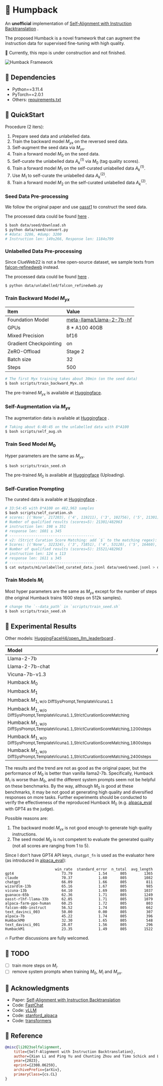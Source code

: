 # 🐋 Humpback

An **unofficial** implementation of [Self-Alignment with Instruction Backtranslation](https://arxiv.org/pdf/2308.06259.pdf) .

The proposed Humback is a novel framework that can augment the instruction data for supervised fine-tuning with high quality.

🚧 Currently, this repo is under construction and not finished.

![Humback Framework](./figs/humback.png)

## 🌴 Dependencies

- Python==3.11.4
- PyTorch==2.0.1
- Others: [requirements.txt](./requirements.txt)

## 🚀 QuickStart

Procedure (2 iters):
1. Prepare seed data and unlabelled data.
2. Train the backward model $M_{yx}$ on the reversed seed data.
3. Self-augment the seed data via $M_{yx}$.
4. Train a forward model $M_{0}$ on the seed data.
5. Self-curate the unlabelled data $A_{k}^{(1)}$ via $M_{0}$ (tag quality scores).
6. Train a forward model $M_{1}$ on the self-curated unlabelled data $A_{k}^{(1)}$.
7. Use $M_{1}$ to self-curate the unlabelled data $A_{k}^{(2)}$.
8. Train a forward model $M_{2}$ on the self-curated unlabelled data $A_{k}^{(2)}$.

### Seed Data Pre-processing

We follow the original paper and use [oasst1](https://huggingface.co/datasets/OpenAssistant/oasst1) to construct the seed data.

The processed data could be found [here](https://github.com/Spico197/Humback/releases/tag/data) .

```bash
$ bash data/seed/download.sh
$ python data/seed/convert.py
# #data: 3286, #dump: 3200
# Instruction len: 149±266, Response len: 1184±799
```

### Unlabelled Data Pre-processing

Since ClueWeb22 is not a free open-source dataset, we sample texts from [falcon-refinedweb](https://huggingface.co/datasets/tiiuae/falcon-refinedweb) instead.

The processed data could be found [here](https://github.com/Spico197/Humback/releases/tag/data) .

```bash
$ python data/unlabelled/falcon_refinedweb.py
```

### Train Backward Model $M_{yx}$

| Item                   | Value                                                                       |
| :--------------------- | :-------------------------------------------------------------------------- |
| Foundation Model       | [meta-llama/Llama-2-7b-hf](https://huggingface.co/meta-llama/Llama-2-7b-hf) |
| GPUs                   | 8 * A100 40GB                                                               |
| Mixed Precision        | bf16                                                                        |
| Gradient Checkpointing | on                                                                          |
| ZeRO-Offload           | Stage 2                                                                     |
| Batch size             | 32                                                                          |
| Steps                  | 500                                                                         |

```bash
# The first Myx training takes about 30min (on the seed data)
$ bash scripts/train_backward_Myx.sh
```

The pre-trained $M_{yx}$ is available at [Huggingface](https://huggingface.co/Spico/Humback-Myx).

### Self-Augmentation via $M_{yx}$

The augmentation data is available at [Huggingface](https://huggingface.co/datasets/Spico/Humback/blob/main/unlabelled_gen_instruction.jsonl) .

```bash
# Taking about 6:40:45 on the unlabelled data with 8*A100
$ bash scripts/self_aug.sh
```

### Train Seed Model $M_{0}$

Hyper parameters are the same as $M_{yx}$.

```bash
$ bash scripts/train_seed.sh
```

The pre-trained $M_{0}$ is available at [Huggingface](https://huggingface.co/Spico/Humback-M0) (Uploading).

### Self-Curation Prompting

The curated data is available at [Huggingface](https://huggingface.co/datasets/Spico/Humback/blob/main/m1_v2.jsonl) .

```bash
# 33:54:45 with 8*A100 on 482,963 samples
$ bash scripts/self_curation.sh
# scores: [('None', 217203), ('4', 119211), ('3', 102756), ('5', 21301), ('1', 13083), ('2', 9288), ('8', 19), ('0', 15), ('9', 14), ('7', 11), ('6', 9), ('10', 4), ('91', 3), ('83', 2), ('20', 2), ('14', 2), ('75', 2), ('92', 2), ('72', 1), ('93', 1), ('28', 1), ('19', 1), ('728', 1), ('17', 1), ('16', 1), ('100', 1), ('237', 1), ('13', 1), ('73', 1), ('38', 1), ('87', 1), ('94', 1), ('98', 1), ('64', 1), ('52', 1), ('27', 1), ('24', 1), ('762', 1), ('266', 1), ('225', 1), ('80', 1), ('267', 1), ('99', 1), ('90', 1), ('63', 1), ('97', 1), ('78', 1), ('40', 1), ('1986', 1), ('47', 1), ('66', 1), ('45', 1), ('10502', 1), ('21', 1)]
# Number of qualified results (scores=5): 21301/482963
# instruction len: 198 ± 351
# response len: 1601 ± 345
# ---------------------------------------
# v2: (Strict Curation Score Matching: add `$` to the matching regex):
# Scores: [('None', 322324), ('3', 71851), ('4', 53120), ('5', 16460), ('1', 11921), ('2', 7260), ('0', 10), ('7', 4), ('6', 3), ('19', 1), ('8', 1), ('16', 1), ('13', 1), ('10', 1), ('23', 1), ('9', 1), ('90', 1), ('92', 1), ('45', 1)]
# Number of qualified results (scores=5): 15521/482963
# instruction len: 124 ± 113
# response len: 1611 ± 345
# ---------------------------------------
$ cat outputs/m1/unlabelled_curated_data.jsonl data/seed/seed.jsonl > data/curated/m1.jsonl
```

### Train Models $M_{i}$

Most hyper parameters are the same as $M_{yx}$ except for the number of steps (the original Humback trains 1600 steps on 512k samples).

```bash
# change the `--data_path` in `scripts/train_seed.sh`
$ bash scripts/train_seed.sh
```

## 📑 Experimental Results

Other models: [HuggingFaceH4/open_llm_leaderboard](https://huggingface.co/spaces/HuggingFaceH4/open_llm_leaderboard) .

| Model                                                                                            | Average |   ARC | HellaSwag |  MMLU | TruthfulQA |
| :----------------------------------------------------------------------------------------------- | ------: | ----: | --------: | ----: | ---------: |
| Llama-2-7b                                                                                       |   54.32 | 53.07 |     78.59 | 46.87 |      38.76 |
| Llama-2-7b-chat                                                                                  |   56.34 | 52.90 |     78.55 | 48.32 |      45.57 |
| Vicuna-7b-v1.3                                                                                   |   55.62 | 50.43 |     76.92 | 48.14 |      47.01 |
| Humback $M_{0}$                                                                                  |   58.13 | 56.31 |     81.20 | 47.45 |      47.59 |
| Humback $M_{1}$                                                                                  |   54.65 | 52.99 |     78.57 | 45.48 |      41.54 |
| Humback $M_{1,\text{w/o DiffSysPrompt,TemplateVicuna1.1}}$                                       |   55.85 | 52.82 |     78.53 | 45.86 |      46.21 |
| Humback $M_{1,\text{w/o DiffSysPrompt,TemplateVicuna1.1,StrictCurationScoreMatching}}$           |   54.26 | 53.50 |     78.52 | 45.19 |      39.83 |
| Humback $M_{1,\text{w/o DiffSysPrompt,TemplateVicuna1.1,StrictCurationScoreMatching,1200steps}}$ |   56.67 | 56.23 |     81.10 | 46.46 |      42.89 |
| Humback $M_{1,\text{w/o DiffSysPrompt,TemplateVicuna1.1,StrictCurationScoreMatching,1800steps}}$ |   57.58 | 57.68 |     81.78 | 46.13 |      44.74 |
| Humback $M_{1,\text{w/o DiffSysPrompt,TemplateVicuna1.1,StrictCurationScoreMatching,2400steps}}$ |   56.96 | 55.89 |     80.83 | 45.84 |      45.30 |

The results and the trend are not as good as the original paper, but the performance of $M_{0}$ is better than vanilla llama2-7b.
Specifically, Humback $M_{1}$ is worse than $M_{0}$, and the different system prompts seem not be helpful on these benchmarks.
By the way, although $M_{0}$ is good at these benchmarks, it may be not good at generating high quality and diversified responses on more tasks.
Further experiments should be conducted to verify the effectiveness of the reproduced Humback $M_{0}$ (e.g. [alpaca_eval](https://github.com/tatsu-lab/alpaca_eval) with GPT4 as the judge).

Possible reasons are:
1. The backward model $M_{yx}$ is not good enough to generate high quality instructions.
2. The seed model $M_{0}$ is not competent to evaluate the generated quality (not all scores are ranging from 1 to 5).

Since I don't have GPT4 API keys, `chatgpt_fn` is used as the evaluator here (as introduced in [alpaca_eval](https://github.com/tatsu-lab/alpaca_eval)):

```
                       win_rate  standard_error  n_total  avg_length
gpt4                      73.79            1.54      805        1365
claude                    70.37            1.60      805        1082
chatgpt                   66.09            1.66      805         811
wizardlm-13b              65.16            1.67      805         985
vicuna-13b                64.10            1.69      805        1037
guanaco-65b               62.36            1.71      805        1249
oasst-rlhf-llama-33b      62.05            1.71      805        1079
alpaca-farm-ppo-human     60.25            1.72      805         803
falcon-40b-instruct       56.52            1.74      805         662
text_davinci_003          50.00            0.00      805         307
alpaca-7b                 45.22            1.74      805         396
HumbackM0                 32.30            1.65      805         548
text_davinci_001          28.07            1.56      805         296
HumbackM1                 23.35            1.49      805        1522
```

🔥 Further discussions are fully welcomed.

## 📝 TODO

- [ ] train more steps on $M_{i}$.
- [ ] remove system prompts when training $M_{0}$, $M_{i}$ and $M_{yx}$.

## 💌 Acknowledgments

- Paper: [Self-Alignment with Instruction Backtranslation](https://arxiv.org/pdf/2308.06259.pdf)
- Code: [FastChat](https://github.com/lm-sys/FastChat)
- Code: [vLLM](https://github.com/vllm-project/vllm)
- Code: [stanford_alpaca](https://github.com/tatsu-lab/stanford_alpaca)
- Code: [transformers](https://huggingface.co/transformers/)

## 📜 Reference

```bibtex
@misc{li2023selfalignment,
    title={Self-Alignment with Instruction Backtranslation},
    author={Xian Li and Ping Yu and Chunting Zhou and Timo Schick and Luke Zettlemoyer and Omer Levy and Jason Weston and Mike Lewis},
    year={2023},
    eprint={2308.06259},
    archivePrefix={arXiv},
    primaryClass={cs.CL}
}
```

